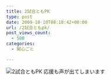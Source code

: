 ```yaml
---
title: 2試合ともPK
type: post
date: 2009-10-10T08:18:42+00:00
url: /2試合ともpk/
post_views_count:
  - 580
categories:
  - 関心ごと

---
```

<img src="https://i0.wp.com/jqinglong.html.xdomain.jp/bimg/2009/10/10/091010_007.jpg" alt="2試合ともPK" border="0" data-recalc-dims="1" />  
応援も声が出てしまいます